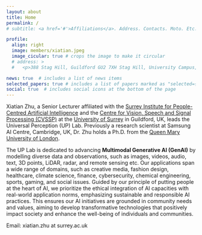 ```yaml
---
layout: about
title: Home
permalink: /
# subtitle: <a href='#'>Affiliations</a>. Address. Contacts. Moto. Etc.

profile:
  align: right
  image: members/xiatian.jpeg
  image_cicular: true # crops the image to make it circular
  # address: >
  #   <p>388 Stag Hill, Guildford GU2 7XH Stag Hill, University Campus, Guildford GU2 7XH</p>

news: true  # includes a list of news items
selected_papers: true # includes a list of papers marked as "selected={true}"
social: true  # includes social icons at the bottom of the page
---
```


Xiatian Zhu, a Senior Lecturer affiliated with the [Surrey Institute for People-Centred Artificial Intelligence](https://www.surrey.ac.uk/artificial-intelligence) and the [Centre for Vision, Speech and Signal Processing (CVSSP)](https://www.surrey.ac.uk/centre-vision-speech-signal-processing) at the [University of Surrey](https://www.surrey.ac.uk/) in Guildford, UK, leads the Universal Perception (UP) Lab. Previously a research scientist at Samsung AI Centre, Cambridge, UK, Dr. Zhu holds a Ph.D. from the [Queen Mary University of London](https://www.qmul.ac.uk/).

The UP Lab is dedicated to advancing <b> Multimodal Generative AI (GenAI)</b> by modelling diverse data and observations, such as images, videos, audio, text, 3D points, LiDAR, radar, and remote sensing etc. Our applications span a wide range of domains, such as creative media, fashion design, healthcare, climate science, finance, cybersecurity, chemical engineering, sports, gaming, and social issues. Guided by our principle of putting people at the heart of AI, we prioritize the ethical integration of AI capacities with real-world application norms, emphasizing sustainable and responsible AI practices. This ensures our AI initiatives are grounded in community needs and values, aiming to develop transformative technologies that positively impact society and enhance the well-being of individuals and communities.

Email: xiatian.zhu at surrey.ac.uk


<!-- Write your biography here. Tell the world about yourself. Link to your favorite [subreddit](http://reddit.com). You can put a picture in, too. The code is already in, just name your picture `prof_pic.jpg` and put it in the `img/` folder.

For inquiries about research collaboration and student opportunities, please [contact us](mailto:universalperceptionlab@gmail.com).

Put your address / P.O. box / other info right below your picture. You can also disable any these elements by editing `profile` property of the YAML header of your `_pages/about.md`. Edit `_bibliography/papers.bib` and Jekyll will render your [publications page](/al-folio/publications/) automatically.

Link to your social media connections, too. This theme is set up to use [Font Awesome icons](http://fortawesome.github.io/Font-Awesome/) and [Academicons](https://jpswalsh.github.io/academicons/), like the ones below. Add your Facebook, Twitter, LinkedIn, Google Scholar, or just disable all of them. -->
